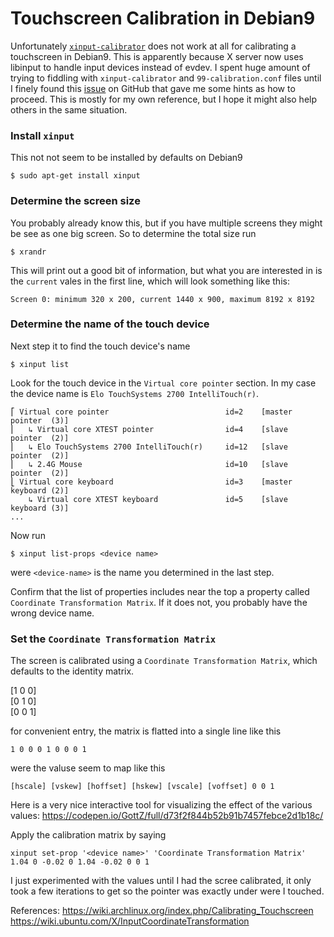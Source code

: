# Touchscreen Calibration in Debian9

Unfortunately [`xinput-calibrator`][1] does not work at all for calibrating a 
touchscreen in Debian9. This is apparently because X server now uses libinput 
to handle input devices instead of evdev. I spent huge amount of trying to
fiddling with `xinput-calibrator` and `99-calibration.conf` files until I finely
found this [issue][2] on GitHub that gave me some hints as how to proceed. This
is mostly for my own reference, but I hope it might also help others in the same
situation.


### Install `xinput`

This not not seem to be installed by defaults on Debian9

`$ sudo apt-get install xinput`


### Determine the screen size

You probably already know this, but if you have multiple screens they might be
see as one big screen. So to determine the total size run

`$ xrandr`

This will print out a good bit of information, but what you are interested in is
the `current` vales in the first line, which will look something like this:

`Screen 0: minimum 320 x 200, current 1440 x 900, maximum 8192 x 8192`


### Determine the name of the touch device

Next step it to find the touch device's name

`$ xinput list`

Look for the touch device in the `Virtual core pointer` section. In my case the
device name is `Elo TouchSystems 2700 IntelliTouch(r)`.

```
⎡ Virtual core pointer                          id=2    [master pointer  (3)]
⎜   ↳ Virtual core XTEST pointer                id=4    [slave  pointer  (2)]
⎜   ↳ Elo TouchSystems 2700 IntelliTouch(r)     id=12   [slave  pointer  (2)]
⎜   ↳ 2.4G Mouse                                id=10   [slave  pointer  (2)]
⎣ Virtual core keyboard                         id=3    [master keyboard (2)]
    ↳ Virtual core XTEST keyboard               id=5    [slave  keyboard (3)]
...
```

Now run 

`$ xinput list-props <device name>`

were `<device-name>` is the name you determined in the last step.

Confirm that the list of properties includes near the top a property called 
`Coordinate Transformation Matrix`. If it does not, you probably have the wrong 
device name.

### Set the `Coordinate Transformation Matrix`

The screen is calibrated using a `Coordinate Transformation Matrix`, which
defaults to the identity matrix.

[1 0 0]  
[0 1 0]  
[0 0 1]  

for convenient entry, the matrix is flatted into a single line like this

`1 0 0 0 1 0 0 0 1`

were the valuse seem to map like this

`[hscale] [vskew] [hoffset] [hskew] [vscale] [voffset] 0 0 1`


Here is a very nice interactive tool for visualizing the effect of the various values:
https://codepen.io/GottZ/full/d73f2f844b52b91b7457febce2d1b18c/


Apply the calibration matrix by saying

`xinput set-prop '<device name>' 'Coordinate Transformation Matrix' 1.04 0 -0.02 0 1.04 -0.02 0 0 1`

I just experimented with the values until I had the scree calibrated, it only 
took a few iterations to get so the pointer was exactly under were I touched.


References:
https://wiki.archlinux.org/index.php/Calibrating_Touchscreen
https://wiki.ubuntu.com/X/InputCoordinateTransformation


[1]: https://www.freedesktop.org/wiki/Software/xinput_calibrator/
[2]: https://github.com/notro/fbtft/issues/445
